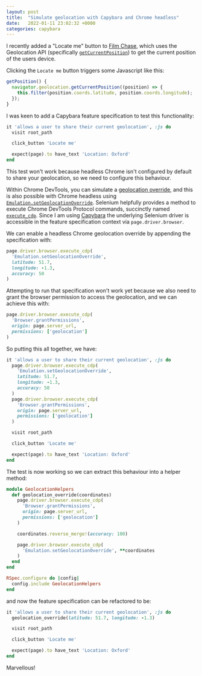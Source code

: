 ```yaml
---
layout: post
title:  "Simulate geolocation with Capybara and Chrome headless"
date:   2022-01-11 23:02:32 +0000
categories: capybara
---
```

I recently added a "Locate me" button to [Film Chase](https://www.filmchase.com), which uses the Geolocation API (specifically [`getCurrentPosition`](https://developer.mozilla.org/en-US/docs/Web/API/Geolocation/getCurrentPosition)) to get the current position of the users device.

Clicking the `Locate me` button triggers some Javascript like this:

```javascript
getPosition() {
  navigator.geolocation.getCurrentPosition((position) => {
    this.filter(position.coords.latitude, position.coords.longitude);
  });
}
```

I was keen to add a Capybara feature specification to test this functionality:

```ruby
it 'allows a user to share their current geolocation', :js do
  visit root_path

  click_button 'Locate me'

  expect(page).to have_text 'Location: Oxford'
end
```

This test won't work because headless Chrome isn't configured by default to share your geolocation, so we need to configure this behaviour.

Within Chrome DevTools, you can simulate a [geolocation override](https://developer.chrome.com/docs/devtools/device-mode/geolocation/), and this is also possible with Chrome headless using [`Emulation.setGeolocationOverride`](https://chromedevtools.github.io/devtools-protocol/tot/Emulation/#method-setGeolocationOverride). Selenium helpfully provides a method to execute Chrome DevTools Protocol commands, succinctly named [`execute_cdp`](https://github.com/SeleniumHQ/selenium/blob/5db9c468557289608b0226a77f12f1b4dd511151/rb/lib/selenium/webdriver/common/driver_extensions/has_cdp.rb#L31). Since I am using [Capybara](https://github.com/teamcapybara/capybara) the underlying Selenium driver is accessible in the feature specification context via `page.driver.browser`.

We can enable a headless Chrome geolocation override by appending the specification with:

```ruby
page.driver.browser.execute_cdp(
  'Emulation.setGeolocationOverride',
  latitude: 51.7,
  longitude: -1.3,
  accuracy: 50
)
```

Attempting to run that specification won't work yet because we also need to grant the browser permission to access the geolocation, and we can achieve this with:

```ruby
page.driver.browser.execute_cdp(
  'Browser.grantPermissions',
  origin: page.server_url,
  permissions: ['geolocation']
)
```

So putting this all together, we have:

```ruby
it 'allows a user to share their current geolocation', :js do
  page.driver.browser.execute_cdp(
    'Emulation.setGeolocationOverride',
    latitude: 51.7,
    longitude: -1.3,
    accuracy: 50
  )
  page.driver.browser.execute_cdp(
    'Browser.grantPermissions',
    origin: page.server_url,
    permissions: ['geolocation']
  )

  visit root_path

  click_button 'Locate me'

  expect(page).to have_text 'Location: Oxford'
end
```

The test is now working so we can extract this behaviour into a helper method:

```ruby
module GeolocationHelpers
  def geolocation_override(coordinates)
    page.driver.browser.execute_cdp(
      'Browser.grantPermissions',
      origin: page.server_url,
      permissions: ['geolocation']
    )

    coordinates.reverse_merge!(accuracy: 100)

    page.driver.browser.execute_cdp(
      'Emulation.setGeolocationOverride', **coordinates
    )
  end
end

RSpec.configure do |config|
  config.include GeolocationHelpers
end
```

and now the feature specification can be refactored to be:

```ruby
it 'allows a user to share their current geolocation', :js do
  geolocation_override(latitude: 51.7, longitude: -1.3)

  visit root_path

  click_button 'Locate me'

  expect(page).to have_text 'Location: Oxford'
end
```

Marvellous!
